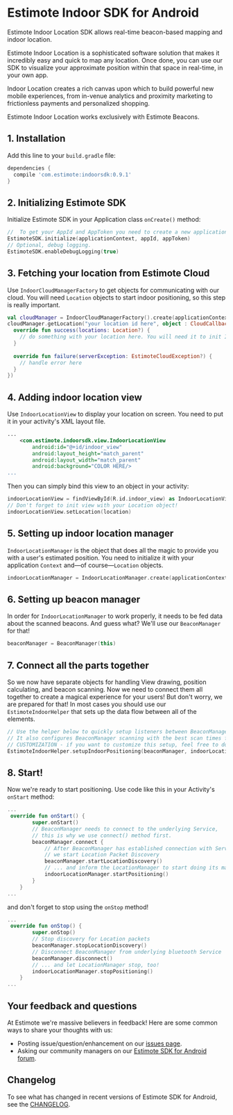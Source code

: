 # Estimote Indoor SDK for Android

Estimote Indoor Location SDK allows real-time beacon-based mapping and indoor location.

Estimote Indoor Location is a sophisticated software solution that makes it incredibly easy and quick to map any location. Once done, you can use our SDK to visualize your approximate position within that space in real-time, in your own app.

Indoor Location creates a rich canvas upon which to build powerful new mobile experiences, from in-venue analytics and proximity marketing to frictionless payments and personalized shopping.

Estimote Indoor Location works exclusively with Estimote Beacons.


## 1. Installation

Add this line to your `build.gradle` file:

```gradle
dependencies {
  compile 'com.estimote:indoorsdk:0.9.1'
}
```

## 2. Initializing Estimote SDK

Initialize Estimote SDK in your Application class `onCreate()` method:

```Kotlin
//  To get your AppId and AppToken you need to create a new application in Estimote Cloud.
EstimoteSDK.initialize(applicationContext, appId, appToken)
// Optional, debug logging.
EstimoteSDK.enableDebugLogging(true)
```

## 3. Fetching your location from Estimote Cloud

Use `IndoorCloudManagerFactory` to get objects for communicating with our cloud.
You will need `Location` objects to start indoor positioning, so this step is really important.

```Kotlin
val cloudManager = IndoorCloudManagerFactory().create(applicationContext)
cloudManager.getLocation("your location id here", object : CloudCallback<Location> {
  override fun success(locations: Location?) {
    // do something with your location here. You will need it to init IndoorManager and IndoorView           
  }
  
  override fun failure(serverException: EstimoteCloudException?) {
    // handle error here             
  }
})
```

## 4. Adding indoor location view

Use `IndoorLocationView` to display your location on screen. You need to put it in your activity's XML layout file.

```xml
...
    <com.estimote.indoorsdk.view.IndoorLocationView
        android:id="@+id/indoor_view"
        android:layout_height="match_parent"
        android:layout_width="match_parent"
        android:background="COLOR HERE/>
...
```
Then you can simply bind this view to an object in your activity:
```Kotlin
indoorLocationView = findViewById(R.id.indoor_view) as IndoorLocationView
// Don't forget to init view with your Location object!
indoorLocationView.setLocation(location)
```
## 5. Setting up indoor location manager
`IndoorLocationManager` is the object that does all the magic to provide you with a user's estimated position.
You need to initialize it with your application `Context` and—of course—`Location` objects.
```Kotlin
indoorLocationManager = IndoorLocationManager.create(applicationContext, mLocation)
```

## 6. Setting up beacon manager
In order for `IndoorLocationManager` to work properly, it needs to be fed data about the scanned beacons. And guess what? We'll use our `BeaconManager` for that!
```Kotlin
beaconManager = BeaconManager(this)
```

## 7. Connect all the parts together
So we now have separate objects for handling View drawing, position calculating, and beacon scanning. 
Now we need to connect them all together to create a magical experience for your users!
But don't worry, we are prepared for that! In most cases you should use our `EstimoteIndoorHelper` that sets up the data flow between all of the elements.
```Kotlin
// Use the helper below to quickly setup listeners between BeaconManager -> LocationManager -> LocationView
// It also configures BeaconManager scanning with the best scan times for indoor positioning.
// CUSTOMIZATION - if you want to customize this setup, feel free to do it manually.
EstimoteIndoorHelper.setupIndoorPositioning(beaconManager, indoorLocationManager, indoorLocationView)
```

## 8. Start!
Now we're ready to start positioning. Use code like this in your Activity's `onStart` method:
```Kotlin
...
 override fun onStart() {
        super.onStart()
        // BeaconManager needs to connect to the underlying Service,
        // this is why we use connect() method first.
        beaconManager.connect {
            // After BeaconManager has established connection with Service, 
            // we start Location Packet Discovery
            beaconManager.startLocationDiscovery()
            // ... and inform the LocationManager to start doing its magic :)
            indoorLocationManager.startPositioning()
        }
    }
...
```
and don't forget to stop using the `onStop` method!
```Kotlin
...
 override fun onStop() {
        super.onStop()
        // Stop discovery for Location packets
        beaconManager.stopLocationDiscovery()
        // Disconnect BeaconManager from underlying bluetooth Service
        beaconManager.disconnect()
        // ... and let LocationManager stop, too!
        indoorLocationManager.stopPositioning()
    }
...
```
## Your feedback and questions
At Estimote we're massive believers in feedback! Here are some common ways to share your thoughts with us:
  - Posting issue/question/enhancement on our [issues page](https://github.com/Estimote/Android-indoor-SDK/issues).
  - Asking our community managers on our [Estimote SDK for Android forum](https://forums.estimote.com/c/android-sdk).

## Changelog
To see what has changed in recent versions of Estimote SDK for Android, see the [CHANGELOG](CHANGELOG.md).
